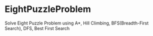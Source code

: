 # EightPuzzleProblem
Solve Eight Puzzle Problem using A*, Hill Climbing, BFS(Breadth-First Search), DFS, Best First Search
